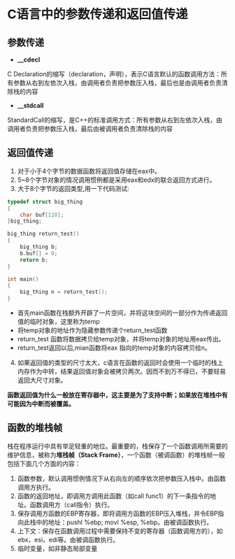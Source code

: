 # C语言中的参数传递和返回值传递

## 参数传递

+ **__cdecl**

C Declaration的缩写（declaration，声明），表示C语言默认的函数调用方法：所有参数从右到左依次入栈，由调用者负责把参数压入栈，最后也是由调用者负责清除栈的内容
+ **__stdcall**

StandardCall的缩写，是C++的标准调用方式：所有参数从右到左依次入栈，由调用者负责把参数压入栈，最后由被调用者负责清除栈的内容

## 返回值传递

1. 对于小于4个字节的数据函数将返回值存储在eax中。
2. 5~8个字节对象的情况调用惯例都是采用eax和edx的联合返回方式进行。
3. 大于8个字节的返回类型,用一下代码测试:

```C
typedef struct big_thing
{
    char buf[128];
}big_thing;

big_thing return_test()
{
    big_thing b;
    b.buf[] = 0;
    return b;
}

int main()
{
    big_thing n = return_test();
}
```

+ 首先main函数在栈额外开辟了一片空间，并将这块空间的一部分作为传递返回值的临时对象，这里称为temp
+ 将temp对象的地址作为隐藏参数传递个return_test函数
+ return_test 函数将数据拷贝给temp对象，并将temp对象的地址用eax传出。
+ return_test返回以后,mian函数将eax 指向的temp对象的内容拷贝给n。


4. 如果返回值的类型的尺寸太大，c语言在函数的返回时会使用一个临时的栈上内存作为中转，结果返回值对象会被拷贝两次。因而不到万不得已，不要轻易返回大尺寸对象。



**函数返回值为什么一般放在寄存器中，这主要是为了支持中断；如果放在堆栈中有可能因为中断而被覆盖。**


## 函数的堆栈帧

栈在程序运行中具有举足轻重的地位。最重要的，栈保存了一个函数调用所需要的维护信息，被称为**堆栈帧（Stack Frame）**，一个函数（被调函数）的堆栈帧一般包括下面几个方面的内容：
1. 函数参数，默认调用惯例情况下从右向左的顺序依次把参数压入栈中。由函数调用方执行。
2. 函数的返回地址，即调用方调用此函数（如call func1）的下一条指令的地址。函数调用方（call指令）执行。
3. 保存调用方函数的EBP寄存器，即将调用方函数的EBP压入堆栈，并令EBP指向此栈中的地址：pushl %ebp; movl %esp, %ebp。由被调函数执行。
4. 上下文：保存在函数调用过程中需要保持不变的寄存器（函数调用方的），如ebx，esi，edi等。由被调函数执行。
5. 临时变量，如非静态局部变量
